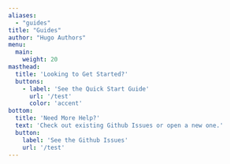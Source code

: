 ```yaml
---
aliases:
  - "guides"
title: "Guides"
author: "Hugo Authors"
menu:
  main:
    weight: 20
masthead:
  title: 'Looking to Get Started?'
  buttons:
    - label: 'See the Quick Start Guide'
      url: '/test'
      color: 'accent'
bottom:
  title: 'Need More Help?'
  text: 'Check out existing Github Issues or open a new one.'
  button:
    label: 'See the Github Issues'
    url: '/test'
---
```

